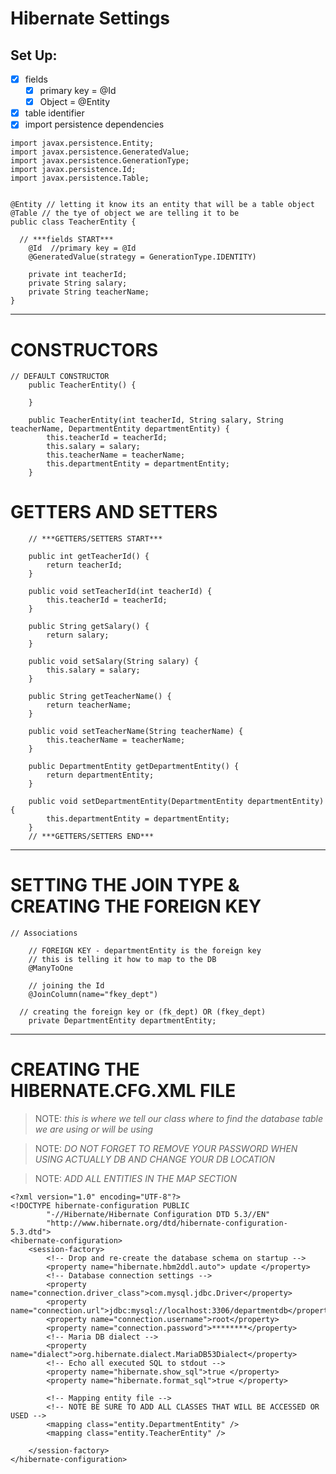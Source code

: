 # Hibernate Settings

## Set Up:

- [x] fields
  - [x] primary key = @Id
  - [x] Object = @Entity
- [x] table identifier
- [x] import persistence dependencies

```
import javax.persistence.Entity;
import javax.persistence.GeneratedValue;
import javax.persistence.GenerationType;
import javax.persistence.Id;
import javax.persistence.Table;


@Entity // letting it know its an entity that will be a table object
@Table // the tye of object we are telling it to be
public class TeacherEntity {

  // ***fields START***
	@Id  //primary key = @Id
	@GeneratedValue(strategy = GenerationType.IDENTITY)

	private int teacherId;
	private String salary;
	private String teacherName;
}
```

---

# CONSTRUCTORS

```
// DEFAULT CONSTRUCTOR
	public TeacherEntity() {

	}

	public TeacherEntity(int teacherId, String salary, String teacherName, DepartmentEntity departmentEntity) {
		this.teacherId = teacherId;
		this.salary = salary;
		this.teacherName = teacherName;
		this.departmentEntity = departmentEntity;
	}
```

# GETTERS AND SETTERS

```
	// ***GETTERS/SETTERS START***

	public int getTeacherId() {
		return teacherId;
	}

	public void setTeacherId(int teacherId) {
		this.teacherId = teacherId;
	}

	public String getSalary() {
		return salary;
	}

	public void setSalary(String salary) {
		this.salary = salary;
	}

	public String getTeacherName() {
		return teacherName;
	}

	public void setTeacherName(String teacherName) {
		this.teacherName = teacherName;
	}

	public DepartmentEntity getDepartmentEntity() {
		return departmentEntity;
	}

	public void setDepartmentEntity(DepartmentEntity departmentEntity) {
		this.departmentEntity = departmentEntity;
	}
	// ***GETTERS/SETTERS END***
```

---

# SETTING THE JOIN TYPE & CREATING THE FOREIGN KEY

```
// Associations

	// FOREIGN KEY - departmentEntity is the foreign key
	// this is telling it how to map to the DB
	@ManyToOne

	// joining the Id
	@JoinColumn(name="fkey_dept")

  // creating the foreign key or (fk_dept) OR (fkey_dept)
	private DepartmentEntity departmentEntity;
```

---

# CREATING THE HIBERNATE.CFG.XML FILE

> NOTE: _this is where we tell our class where to find the database table we are using or will be using_

> NOTE: _DO NOT FORGET TO REMOVE YOUR PASSWORD WHEN USING ACTUALLY DB AND CHANGE YOUR DB LOCATION_

> NOTE: _ADD ALL ENTITIES IN THE MAP SECTION_

```{toggle}
<?xml version="1.0" encoding="UTF-8"?>
<!DOCTYPE hibernate-configuration PUBLIC
        "-//Hibernate/Hibernate Configuration DTD 5.3//EN"
        "http://www.hibernate.org/dtd/hibernate-configuration-5.3.dtd">
<hibernate-configuration>
	<session-factory>
		<!-- Drop and re-create the database schema on startup -->
		<property name="hibernate.hbm2ddl.auto"> update </property>
		<!-- Database connection settings -->
		<property name="connection.driver_class">com.mysql.jdbc.Driver</property>
		<property name="connection.url">jdbc:mysql://localhost:3306/departmentdb</property>
		<property name="connection.username">root</property>
		<property name="connection.password">********</property>
		<!-- Maria DB dialect -->
		<property name="dialect">org.hibernate.dialect.MariaDB53Dialect</property>
		<!-- Echo all executed SQL to stdout -->
		<property name="hibernate.show_sql">true </property>
		<property name="hibernate.format_sql">true </property>

		<!-- Mapping entity file -->
		<!-- NOTE BE SURE TO ADD ALL CLASSES THAT WILL BE ACCESSED OR USED -->
		<mapping class="entity.DepartmentEntity" />
		<mapping class="entity.TeacherEntity" />

	</session-factory>
</hibernate-configuration>
```
